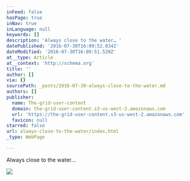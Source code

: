 ```yaml
---
inFeed: false
hasPage: true
inNav: true
inLanguage: null
keywords: []
description: 'Always close to the water… '
datePublished: '2016-07-30T16:09:52.034Z'
dateModified: '2016-07-30T16:09:51.520Z'
at__type: Article
at__context: 'http://schema.org'
title: ''
author: []
via: {}
sourcePath: _posts/2016-07-30-always-close-to-the-water.md
authors: []
publisher:
  name: The-grid-user-content
  domain: the-grid-user-content.s3-us-west-2.amazonaws.com
  url: 'https://the-grid-user-content.s3-us-west-2.amazonaws.com'
  favicon: null
starred: false
url: always-close-to-the-water/index.html
_type: WebPage

---
```

Always close to the water... 

<article style=""><img src="https://the-grid-user-content.s3-us-west-2.amazonaws.com/59f28d1e-7944-47ad-b483-bcdecb173576.jpg" /></article>